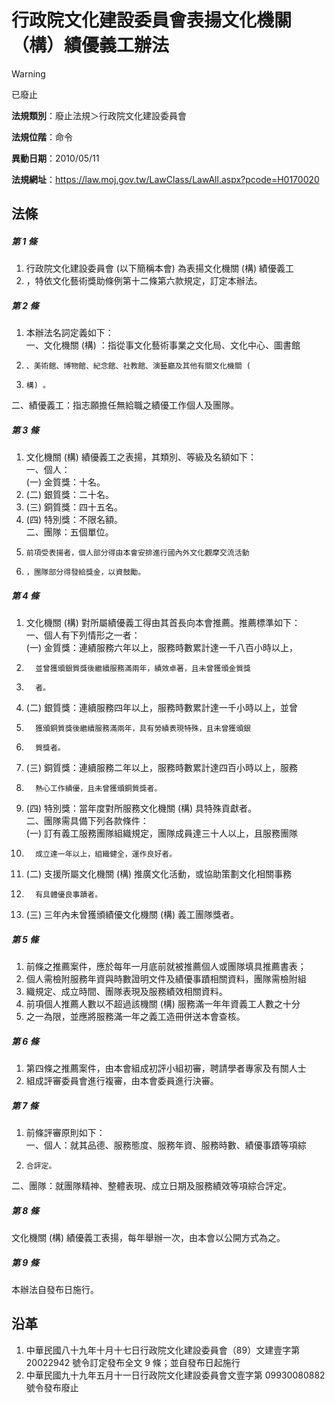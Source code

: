 # 行政院文化建設委員會表揚文化機關（構）績優義工辦法


> [!WARNING]
> 已廢止


**法規類別**：廢止法規＞行政院文化建設委員會

**法規位階**：命令

**異動日期**：2010/05/11  

**法規網址**：https://law.moj.gov.tw/LawClass/LawAll.aspx?pcode=H0170020



## 法條
##### 第 1 條
1. 行政院文化建設委員會 (以下簡稱本會) 為表揚文化機關 (構) 績優義工
1. ，特依文化藝術獎助條例第十二條第六款規定，訂定本辦法。

##### 第 2 條
1. 本辦法名詞定義如下：  
一、文化機關 (構) ：指從事文化藝術事業之文化局、文化中心、圖書館
1.     、美術館、博物館、紀念館、社教館、演藝廳及其他有關文化機關 (
1.     構) 。  
二、績優義工：指志願擔任無給職之績優工作個人及團隊。

##### 第 3 條
1. 文化機關 (構) 績優義工之表揚，其類別、等級及名額如下：  
一、個人：  
 (一) 金質獎：十名。
1.  (二) 銀質獎：二十名。
1.  (三) 銅質獎：四十五名。
1.  (四) 特別獎：不限名額。  
二、團隊：五個單位。
1.     前項受表揚者，個人部分得由本會安排進行國內外文化觀摩交流活動
1.     ，團隊部分得發給獎金，以資鼓勵。

##### 第 4 條
1. 文化機關 (構) 對所屬績優義工得由其首長向本會推薦。推薦標準如下：  
一、個人有下列情形之一者：  
 (一) 金質獎：連績服務六年以上，服務時數累計達一千八百小時以上，
1.       並曾獲頒銀質獎後繼續服務滿兩年，績效卓著，且未曾獲頒金質獎
1.       者。
1.  (二) 銀質獎：連續服務四年以上，服務時數累計達一千小時以上，並曾
1.       獲頒銅質獎後繼續服務滿兩年，具有勞績表現特殊，且未曾獲頒銀
1.       質獎者。
1.  (三) 銅質獎：連續服務二年以上，服務時數累計達四百小時以上，服務
1.       熱心工作績優，且未曾獲頒銅質獎者。
1.  (四) 特別獎：當年度對所服務文化機關 (構) 具特殊貢獻者。  
二、團隊需具備下列各款條件：  
 (一) 訂有義工服務團隊組織規定，團隊成員達三十人以上，且服務團隊
1.       成立達一年以上，組織健全，運作良好者。
1.  (二) 支援所屬文化機關 (構) 推廣文化活動，或協助策劃文化相關事務
1.       有具體優良事蹟者。
1.  (三) 三年內未曾獲頒績優文化機關 (構) 義工團隊獎者。

##### 第 5 條
1. 前條之推薦案件，應於每年一月底前就被推薦個人或團隊填具推薦書表；
1. 個人需檢附服務年資與時數證明文件及績優事蹟相關資料，團隊需檢附組
1. 織規定、成立時間、團隊表現及服務績效相關資料。
1. 前項個人推薦人數以不超過該機關 (構) 服務滿一年年資義工人數之十分
1. 之一為限，並應將服務滿一年之義工造冊併送本會查核。

##### 第 6 條
1. 第四條之推薦案件，由本會組成初評小組初審，聘請學者專家及有關人士
1. 組成評審委員會進行複審，由本會委員進行決審。

##### 第 7 條
1. 前條評審原則如下：  
一、個人：就其品德、服務態度、服務年資、服務時數、績優事蹟等項綜
1.     合評定。  
二、團隊：就團隊精神、整體表現、成立日期及服務績效等項綜合評定。

##### 第 8 條
文化機關 (構) 績優義工表揚，每年舉辦一次，由本會以公開方式為之。

##### 第 9 條
本辦法自發布日施行。

## 沿革
1. 中華民國八十九年十月十七日行政院文化建設委員會（89）文建壹字第20022942  號令訂定發布全文 9  條；並自發布日起施行
1. 中華民國九十九年五月十一日行政院文化建設委員會文壹字第 09930080882  號令發布廢止
